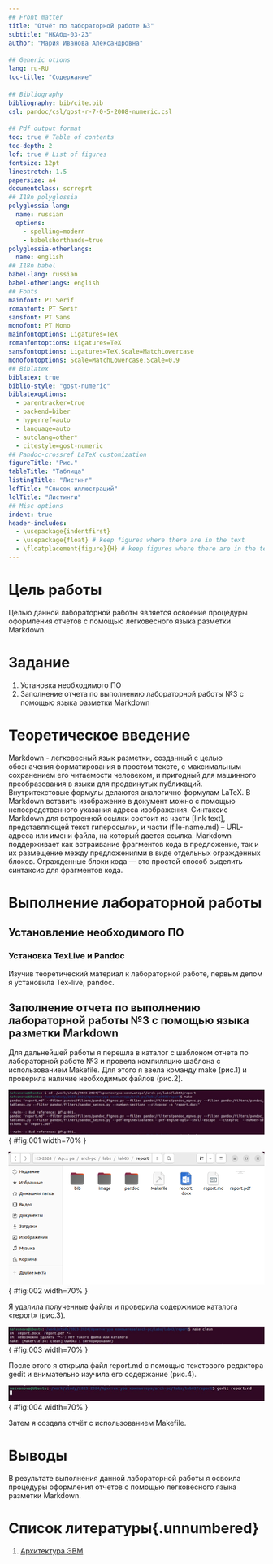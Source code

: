 ```yaml
---
## Front matter
title: "Отчёт по лабораторной работе №3"
subtitle: "НКАбд-03-23"
author: "Мария Иванова Александровна"

## Generic otions
lang: ru-RU
toc-title: "Содержание"

## Bibliography
bibliography: bib/cite.bib
csl: pandoc/csl/gost-r-7-0-5-2008-numeric.csl

## Pdf output format
toc: true # Table of contents
toc-depth: 2
lof: true # List of figures
fontsize: 12pt
linestretch: 1.5
papersize: a4
documentclass: scrreprt
## I18n polyglossia
polyglossia-lang:
  name: russian
  options:
	- spelling=modern
	- babelshorthands=true
polyglossia-otherlangs:
  name: english
## I18n babel
babel-lang: russian
babel-otherlangs: english
## Fonts
mainfont: PT Serif
romanfont: PT Serif
sansfont: PT Sans
monofont: PT Mono
mainfontoptions: Ligatures=TeX
romanfontoptions: Ligatures=TeX
sansfontoptions: Ligatures=TeX,Scale=MatchLowercase
monofontoptions: Scale=MatchLowercase,Scale=0.9
## Biblatex
biblatex: true
biblio-style: "gost-numeric"
biblatexoptions:
  - parentracker=true
  - backend=biber
  - hyperref=auto
  - language=auto
  - autolang=other*
  - citestyle=gost-numeric
## Pandoc-crossref LaTeX customization
figureTitle: "Рис."
tableTitle: "Таблица"
listingTitle: "Листинг"
lofTitle: "Список иллюстраций"
lolTitle: "Листинги"
## Misc options
indent: true
header-includes:
  - \usepackage{indentfirst}
  - \usepackage{float} # keep figures where there are in the text
  - \floatplacement{figure}{H} # keep figures where there are in the text
---
```


# Цель работы

Целью данной лабораторной работы является освоение процедуры оформления отчетов с помощью легковесного языка разметки Markdown.

# Задание

1. Установка необходимого ПО
2. Заполнение отчета по выполнению лабораторной работы №3 с помощью языка разметки Markdown

# Теоретическое введение

Markdown - легковесный язык разметки, созданный с целью обозначения форматирования в простом тексте, с максимальным сохранением его читаемости человеком, и пригодный для машинного преобразования в языки для продвинутых публикаций. 
Внутритекстовые формулы делаются аналогично формулам LaTeX.
В Markdown вставить изображение в документ можно с помощью непосредственного указания адреса изображения.
Синтаксис Markdown для встроенной ссылки состоит из части [link text], представляющей текст гиперссылки, и части (file-name.md) – URL-адреса или имени файла, на который дается ссылка.
Markdown поддерживает как встраивание фрагментов кода в предложение, так и их размещение между предложениями в виде отдельных огражденных блоков. Огражденные блоки кода — это простой способ выделить синтаксис для фрагментов кода.

# Выполнение лабораторной работы

## Установление необходимого ПО

### Установка TexLive и Pandoc

Изучив теоретический материал к лабораторной работе, первым делом я установила Tex-live, pandoc.

## Заполнение отчета по выполнению лабораторной работы №3 с помощью языка разметки Markdown

Для дальнейшей работы я перешла в каталог с шаблоном отчета по лабораторной работе №3 и провела компиляцию шаблона с использованием Makefile. Для этого я ввела команду make (рис.1) и проверила наличие необходимых файлов (рис.2).

![Рис.1: Компиляция шаблона](image/1.jpg){ #fig:001 width=70% }

![Рис.2: Сгенерированные файлы в каталоге с отчётом по лабораторной работе №3](image/2.png){ #fig:002 width=70% }

Я удалила полученные файлы и проверила содержимое каталога «report» (рис.3).

![Рис.3: Удаление полученных файлов и содержимое каталога "report"](image/3.jpg){ #fig:003 width=70% }

После этого я открыла файл report.md с помощью текстового редактора gedit и внимательно изучила его содержание (рис.4).

![Рис.4: Файл report.md](image/4.jpg){ #fig:004 width=70% }

Затем я создала отчёт с использованием Makefile.

# Выводы

В результате выполнения данной лабораторной работы я освоила процедуры оформления отчетов с помощью легковесного языка разметки Markdown.

# Список литературы{.unnumbered}

1. [Архитектура ЭВМ](https://esystem.rudn.ru/)
